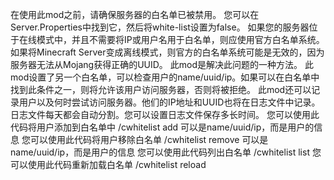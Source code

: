 在使用此mod之前，请确保服务器的白名单已被禁用。
您可以在Server.Properties中找到它，然后将white-list设置为false。
如果您的服务器位于在线模式中，并且不需要将IP或用户名用于白名单，则应使用官方白名单系统。
如果将Minecraft Server变成离线模式，则官方的白名单系统可能是无效的，因为服务器无法从Mojang获得正确的UUID。
此mod是解决此问题的一种方法。
此mod设置了另一个白名单，可以检查用户的name/uuid/ip。如果可以在白名单中找到此条件之一，则将允许该用户访问服务器，否则将被拒绝。
此mod还可以记录用户以及何时尝试访问服务器。他们的IP地址和UUID也将在日志文件中记录。
日志文件每天都会自动分割。您可以设置日志文件保存多长时间。
您可以使用此代码将用户添加到白名单中
/cwhitelist add <type> <volum>
<type>可以是name/uuid/ip，而<volum>是用户的信息
您可以使用此代码将用户移除白名单
/cwhitelist remove <type> <volum>
<type>可以是name/uuid/ip，而<volum>是用户的信息
您可以使用此代码列出白名单
/cwhitelist list
您可以使用此代码重新加载白名单
/cwhitelist reload
